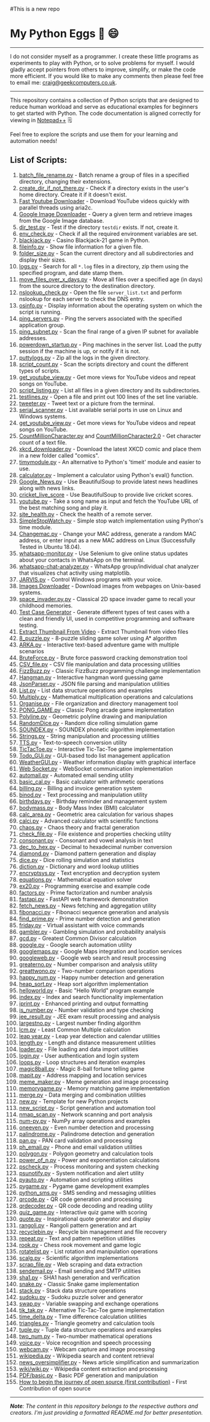 #This is a new repo
# My Python Eggs 🐍 😄

<hr>

I do not consider myself as a programmer. I create these little programs as experiments to play with Python, or to solve problems for myself. I would gladly accept pointers from others to improve, simplify, or make the code more efficient. If you would like to make any comments then please feel free to email me: craig@geekcomputers.co.uk.

<hr>

This repository contains a collection of Python scripts that are designed to reduce human workload and serve as educational examples for beginners to get started with Python. The code documentation is aligned correctly for viewing in [Notepad++](https://notepad-plus-plus.org/) :spiral_notepad:

Feel free to explore the scripts and use them for your learning and automation needs!

## List of Scripts:

1. [batch_file_rename.py](https://github.com/geekcomputers/Python/blob/master/batch_file_rename.py) - Batch rename a group of files in a specified directory, changing their extensions.
2. [create_dir_if_not_there.py](https://github.com/geekcomputers/Python/blob/master/create_dir_if_not_there.py) - Check if a directory exists in the user's home directory. Create it if it doesn't exist.
3. [Fast Youtube Downloader](https://github.com/geekcomputers/Python/blob/master/youtubedownloader.py) - Download YouTube videos quickly with parallel threads using aria2c.
4. [Google Image Downloader](https://github.com/geekcomputers/Python/tree/master/Google_Image_Downloader) - Query a given term and retrieve images from the Google Image database.
5. [dir_test.py](https://github.com/geekcomputers/Python/blob/master/dir_test.py) - Test if the directory `testdir` exists. If not, create it.
6. [env_check.py](https://github.com/geekcomputers/Python/blob/master/env_check.py) - Check if all the required environment variables are set.
7. [blackjack.py](https://github.com/Ratna04priya/Python/blob/master/BlackJack_game/blackjack.py) - Casino Blackjack-21 game in Python.
8. [fileinfo.py](https://github.com/geekcomputers/Python/blob/master/fileinfo.py) - Show file information for a given file.
9. [folder_size.py](https://github.com/geekcomputers/Python/blob/master/folder_size.py) - Scan the current directory and all subdirectories and display their sizes.
10. [logs.py](https://github.com/geekcomputers/Python/blob/master/logs.py) - Search for all `*.log` files in a directory, zip them using the specified program, and date stamp them.
11. [move_files_over_x_days.py](https://github.com/geekcomputers/Python/blob/master/move_files_over_x_days.py) - Move all files over a specified age (in days) from the source directory to the destination directory.
12. [nslookup_check.py](https://github.com/geekcomputers/Python/blob/master/nslookup_check.py) - Open the file `server_list.txt` and perform nslookup for each server to check the DNS entry.
13. [osinfo.py](https://github.com/geekcomputers/Python/blob/master/osinfo.py) - Display information about the operating system on which the script is running.
14. [ping_servers.py](https://github.com/geekcomputers/Python/blob/master/ping_servers.py) - Ping the servers associated with the specified application group.
15. [ping_subnet.py](https://github.com/geekcomputers/Python/blob/master/ping_subnet.py) - Scan the final range of a given IP subnet for available addresses.
16. [powerdown_startup.py](https://github.com/geekcomputers/Python/blob/master/powerdown_startup.py) - Ping machines in the server list. Load the putty session if the machine is up, or notify if it is not.
17. [puttylogs.py](https://github.com/geekcomputers/Python/blob/master/puttylogs.py) - Zip all the logs in the given directory.
18. [script_count.py](https://github.com/geekcomputers/Python/blob/master/script_count.py) - Scan the scripts directory and count the different types of scripts.
19. [get_youtube_view.py](https://github.com/geekcomputers/Python/blob/master/get_youtube_view.py) - Get more views for YouTube videos and repeat songs on YouTube.
20. [script_listing.py](https://github.com/geekcomputers/Python/blob/master/script_listing.py) - List all files in a given directory and its subdirectories.
21. [testlines.py](https://github.com/geekcomputers/Python/blob/master/testlines.py) - Open a file and print out 100 lines of the set line variable.
22. [tweeter.py](https://github.com/geekcomputers/Python/blob/master/tweeter.py) - Tweet text or a picture from the terminal.
23. [serial_scanner.py](https://github.com/geekcomputers/Python/blob/master/serial_scanner.py) - List available serial ports in use on Linux and Windows systems.
24. [get_youtube_view.py](https://github.com/geekcomputers/Python/blob/master/get_youtube_view.py) - Get more views for YouTube videos and repeat songs on YouTube.
25. [CountMillionCharacter.py](https://github.com/geekcomputers/Python/blob/master/CountMillionCharacter.py) and [CountMillionCharacter2.0](https://github.com/geekcomputers/Python/blob/master/CountMillionCharacters-2.0.py) - Get character count of a text file.
26. [xkcd_downloader.py](https://github.com/geekcomputers/Python/blob/master/xkcd_downloader.py) - Download the latest XKCD comic and place them in a new folder called "comics".
27. [timymodule.py](https://github.com/geekcomputers/Python/blob/master/timymodule.py) - An alternative to Python's 'timeit' module and easier to use.
28. [calculator.py](https://github.com/geekcomputers/Python/blob/master/calculator.py) - Implement a calculator using Python's eval() function.
29. [Google_News.py](https://github.com/geekcomputers/Python/blob/master/Google_News.py) - Use BeautifulSoup to provide latest news headlines along with news links.
30. [cricket_live_score](https://github.com/geekcomputers/Python/blob/master/Cricket_score.py) - Use BeautifulSoup to provide live cricket scores.
31. [youtube.py](https://github.com/geekcomputers/Python/blob/master/youtube.py) - Take a song name as input and fetch the YouTube URL of the best matching song and play it.
32. [site_health.py](https://github.com/geekcomputers/Python/blob/master/site_health.py) - Check the health of a remote server.
33. [SimpleStopWatch.py](https://github.com/geekcomputers/Python/blob/master/SimpleStopWatch.py) - Simple stop watch implementation using Python's time module.
34. [Changemac.py](https://github.com/geekcomputers/Python/blob/master/changemac.py) - Change your MAC address, generate a random MAC address, or enter input as a new MAC address on Linux (Successfully Tested in Ubuntu 18.04).
35. [whatsapp-monitor.py](https://github.com/geekcomputers/Python/blob/master/whatsapp-monitor.py) - Use Selenium to give online status updates about your contacts in WhatsApp on the terminal.
36. [whatsapp-chat-analyzer.py](https://github.com/subahanii/whatsapp-Chat-Analyzer) - WhatsApp group/individual chat analyzer that visualizes chat activity using matplotlib.
37. [JARVIS.py](https://git.io/fjH8m) - Control Windows programs with your voice.
38. [Images Downloader](https://git.io/JvnJh) - Download images from webpages on Unix-based systems.
39. [space_invader.py.py](https://github.com/meezan-mallick/space_invader_game) - Classical 2D space invader game to recall your childhood memories.
40. [Test Case Generator](https://github.com/Tanmay-901/test-case-generator/blob/master/test_case.py) - Generate different types of test cases with a clean and friendly UI, used in competitive programming and software testing.
41. [Extract Thumbnail From Video](https://github.com/geekcomputers/Python/tree/ExtractThumbnailFromVideo) - Extract Thumbnail from video files
42. [8_puzzle.py](https://github.com/geekcomputers/Python/blob/master/8_puzzle.py) - 8-puzzle sliding game solver using A* algorithm
43. [ARKA.py](https://github.com/geekcomputers/Python/blob/master/ARKA.py) - Interactive text-based adventure game with multiple scenarios
44. [BruteForce.py](https://github.com/geekcomputers/Python/blob/master/BruteForce.py) - Brute force password cracking demonstration tool
45. [CSV_file.py](https://github.com/geekcomputers/Python/blob/master/CSV_file.py) - CSV file manipulation and data processing utilities
46. [FizzBuzz.py](https://github.com/geekcomputers/Python/blob/master/FizzBuzz.py) - Classic FizzBuzz programming challenge implementation
47. [Hangman.py](https://github.com/geekcomputers/Python/blob/master/Hangman.py) - Interactive hangman word guessing game
48. [JsonParser.py](https://github.com/geekcomputers/Python/blob/master/JsonParser.py) - JSON file parsing and manipulation utilities
49. [List.py](https://github.com/geekcomputers/Python/blob/master/List.py) - List data structure operations and examples
50. [Multiply.py](https://github.com/geekcomputers/Python/blob/master/Multiply.py) - Mathematical multiplication operations and calculations
51. [Organise.py](https://github.com/geekcomputers/Python/blob/master/Organise.py) - File organization and directory management tool
52. [PONG_GAME.py](https://github.com/geekcomputers/Python/blob/master/PONG_GAME.py) - Classic Pong arcade game implementation
53. [Polyline.py](https://github.com/geekcomputers/Python/blob/master/Polyline.py) - Geometric polyline drawing and manipulation
54. [RandomDice.py](https://github.com/geekcomputers/Python/blob/master/RandomDice.py) - Random dice rolling simulation game
55. [SOUNDEX.py](https://github.com/geekcomputers/Python/blob/master/SOUNDEX.py) - SOUNDEX phonetic algorithm implementation
56. [Strings.py](https://github.com/geekcomputers/Python/blob/master/Strings.py) - String manipulation and processing utilities
57. [TTS.py](https://github.com/geekcomputers/Python/blob/master/TTS.py) - Text-to-speech conversion utility
58. [TicTacToe.py](https://github.com/geekcomputers/Python/blob/master/TicTacToe.py) - Interactive Tic-Tac-Toe game implementation
59. [Todo_GUi.py](https://github.com/geekcomputers/Python/blob/master/Todo_GUi.py) - GUI-based todo list management application
60. [WeatherGUI.py](https://github.com/geekcomputers/Python/blob/master/WeatherGUI.py) - Weather information display with graphical interface
61. [Web Socket.py](https://github.com/geekcomputers/Python/blob/master/Web%20Socket.py) - WebSocket communication implementation
62. [automail.py](https://github.com/geekcomputers/Python/blob/master/automail.py) - Automated email sending utility
63. [basic_cal.py](https://github.com/geekcomputers/Python/blob/master/basic_cal.py) - Basic calculator with arithmetic operations
64. [billing.py](https://github.com/geekcomputers/Python/blob/master/billing.py) - Billing and invoice generation system
65. [binod.py](https://github.com/geekcomputers/Python/blob/master/binod.py) - Text processing and manipulation utility
66. [birthdays.py](https://github.com/geekcomputers/Python/blob/master/birthdays.py) - Birthday reminder and management system
67. [bodymass.py](https://github.com/geekcomputers/Python/blob/master/bodymass.py) - Body Mass Index (BMI) calculator
68. [calc_area.py](https://github.com/geekcomputers/Python/blob/master/calc_area.py) - Geometric area calculation for various shapes
69. [calci.py](https://github.com/geekcomputers/Python/blob/master/calci.py) - Advanced calculator with scientific functions
70. [chaos.py](https://github.com/geekcomputers/Python/blob/master/chaos.py) - Chaos theory and fractal generation
71. [check_file.py](https://github.com/geekcomputers/Python/blob/master/check_file.py) - File existence and properties checking utility
72. [consonant.py](https://github.com/geekcomputers/Python/blob/master/consonant.py) - Consonant and vowel analysis in text
73. [dec_to_hex.py](https://github.com/geekcomputers/Python/blob/master/dec_to_hex.py) - Decimal to hexadecimal number conversion
74. [diamond.py](https://github.com/geekcomputers/Python/blob/master/diamond.py) - Diamond pattern generation and display
75. [dice.py](https://github.com/geekcomputers/Python/blob/master/dice.py) - Dice rolling simulation and statistics
76. [diction.py](https://github.com/geekcomputers/Python/blob/master/diction.py) - Dictionary and word lookup utilities
77. [encryptsys.py](https://github.com/geekcomputers/Python/blob/master/encryptsys.py) - Text encryption and decryption system
78. [equations.py](https://github.com/geekcomputers/Python/blob/master/equations.py) - Mathematical equation solver
79. [ex20.py](https://github.com/geekcomputers/Python/blob/master/ex20.py) - Programming exercise and example code
80. [factors.py](https://github.com/geekcomputers/Python/blob/master/factors.py) - Prime factorization and number analysis
81. [fastapi.py](https://github.com/geekcomputers/Python/blob/master/fastapi.py) - FastAPI web framework demonstration
82. [fetch_news.py](https://github.com/geekcomputers/Python/blob/master/fetch_news.py) - News fetching and aggregation utility
83. [fibonacci.py](https://github.com/geekcomputers/Python/blob/master/fibonacci.py) - Fibonacci sequence generation and analysis
84. [find_prime.py](https://github.com/geekcomputers/Python/blob/master/find_prime.py) - Prime number detection and generation
85. [friday.py](https://github.com/geekcomputers/Python/blob/master/friday.py) - Virtual assistant with voice commands
86. [gambler.py](https://github.com/geekcomputers/Python/blob/master/gambler.py) - Gambling simulation and probability analysis
87. [gcd.py](https://github.com/geekcomputers/Python/blob/master/gcd.py) - Greatest Common Divisor calculation
88. [google.py](https://github.com/geekcomputers/Python/blob/master/google.py) - Google search automation utility
89. [googlemaps.py](https://github.com/geekcomputers/Python/blob/master/googlemaps.py) - Google Maps integration and location services
90. [googleweb.py](https://github.com/geekcomputers/Python/blob/master/googleweb.py) - Google web search and result processing
91. [greaterno.py](https://github.com/geekcomputers/Python/blob/master/greaterno.py) - Number comparison and analysis utility
92. [greattwono.py](https://github.com/geekcomputers/Python/blob/master/greattwono.py) - Two-number comparison operations
93. [happy_num.py](https://github.com/geekcomputers/Python/blob/master/happy_num.py) - Happy number detection and generation
94. [heap_sort.py](https://github.com/geekcomputers/Python/blob/master/heap_sort.py) - Heap sort algorithm implementation
95. [helloworld.py](https://github.com/geekcomputers/Python/blob/master/helloworld.py) - Basic "Hello World" program example
96. [index.py](https://github.com/geekcomputers/Python/blob/master/index.py) - Index and search functionality implementation
97. [iprint.py](https://github.com/geekcomputers/Python/blob/master/iprint.py) - Enhanced printing and output formatting
98. [is_number.py](https://github.com/geekcomputers/Python/blob/master/is_number.py) - Number validation and type checking
99. [jee_result.py](https://github.com/geekcomputers/Python/blob/master/jee_result.py) - JEE exam result processing and analysis
100. [largestno.py](https://github.com/geekcomputers/Python/blob/master/largestno.py) - Largest number finding algorithm
101. [lcm.py](https://github.com/geekcomputers/Python/blob/master/lcm.py) - Least Common Multiple calculation
102. [leap year.py](https://github.com/geekcomputers/Python/blob/master/leap%20year.py) - Leap year detection and calendar utilities
103. [length.py](https://github.com/geekcomputers/Python/blob/master/length.py) - Length and distance measurement utilities
104. [loader.py](https://github.com/geekcomputers/Python/blob/master/loader.py) - File loading and data import utilities
105. [login.py](https://github.com/geekcomputers/Python/blob/master/login.py) - User authentication and login system
106. [loops.py](https://github.com/geekcomputers/Python/blob/master/loops.py) - Loop structures and iteration examples
107. [magic8ball.py](https://github.com/geekcomputers/Python/blob/master/magic8ball.py) - Magic 8-ball fortune telling game
108. [mapit.py](https://github.com/geekcomputers/Python/blob/master/mapit.py) - Address mapping and location services
109. [meme_maker.py](https://github.com/geekcomputers/Python/blob/master/meme_maker.py) - Meme generation and image processing
110. [memorygame.py](https://github.com/geekcomputers/Python/blob/master/memorygame.py) - Memory matching game implementation
111. [merge.py](https://github.com/geekcomputers/Python/blob/master/merge.py) - Data merging and combination utilities
112. [new.py](https://github.com/geekcomputers/Python/blob/master/new.py) - Template for new Python projects
113. [new_script.py](https://github.com/geekcomputers/Python/blob/master/new_script.py) - Script generation and automation tool
114. [nmap_scan.py](https://github.com/geekcomputers/Python/blob/master/nmap_scan.py) - Network scanning and port analysis
115. [num-py.py](https://github.com/geekcomputers/Python/blob/master/num-py.py) - NumPy array operations and examples
116. [oneeven.py](https://github.com/geekcomputers/Python/blob/master/oneeven.py) - Even number detection and processing
117. [palindrome.py](https://github.com/geekcomputers/Python/blob/master/palindrome.py) - Palindrome detection and generation
118. [pan.py](https://github.com/geekcomputers/Python/blob/master/pan.py) - PAN card validation and processing
119. [ph_email.py](https://github.com/geekcomputers/Python/blob/master/ph_email.py) - Phone and email validation utilities
120. [polygon.py](https://github.com/geekcomputers/Python/blob/master/polygon.py) - Polygon geometry and calculation tools
121. [power_of_n.py](https://github.com/geekcomputers/Python/blob/master/power_of_n.py) - Power and exponentiation calculations
122. [pscheck.py](https://github.com/geekcomputers/Python/blob/master/pscheck.py) - Process monitoring and system checking
123. [psunotify.py](https://github.com/geekcomputers/Python/blob/master/psunotify.py) - System notification and alert utility
124. [pyauto.py](https://github.com/geekcomputers/Python/blob/master/pyauto.py) - Automation and scripting utilities
125. [pygame.py](https://github.com/geekcomputers/Python/blob/master/pygame.py) - Pygame game development examples
126. [python_sms.py](https://github.com/geekcomputers/Python/blob/master/python_sms.py) - SMS sending and messaging utilities
127. [qrcode.py](https://github.com/geekcomputers/Python/blob/master/qrcode.py) - QR code generation and processing
128. [qrdecoder.py](https://github.com/geekcomputers/Python/blob/master/qrdecoder.py) - QR code decoding and reading utility
129. [quiz_game.py](https://github.com/geekcomputers/Python/blob/master/quiz_game.py) - Interactive quiz game with scoring
130. [quote.py](https://github.com/geekcomputers/Python/blob/master/quote.py) - Inspirational quote generator and display
131. [rangoli.py](https://github.com/geekcomputers/Python/blob/master/rangoli.py) - Rangoli pattern generation and art
132. [recyclebin.py](https://github.com/geekcomputers/Python/blob/master/recyclebin.py) - Recycle bin management and file recovery
133. [repeat.py](https://github.com/geekcomputers/Python/blob/master/repeat.py) - Text and pattern repetition utilities
134. [rook.py](https://github.com/geekcomputers/Python/blob/master/rook.py) - Chess rook movement and game logic
135. [rotatelist.py](https://github.com/geekcomputers/Python/blob/master/rotatelist.py) - List rotation and manipulation operations
136. [scalg.py](https://github.com/geekcomputers/Python/blob/master/scalg.py) - Scientific algorithm implementations
137. [scrap_file.py](https://github.com/geekcomputers/Python/blob/master/scrap_file.py) - Web scraping and data extraction
138. [sendemail.py](https://github.com/geekcomputers/Python/blob/master/sendemail.py) - Email sending and SMTP utilities
139. [sha1.py](https://github.com/geekcomputers/Python/blob/master/sha1.py) - SHA1 hash generation and verification
140. [snake.py](https://github.com/geekcomputers/Python/blob/master/snake.py) - Classic Snake game implementation
141. [stack.py](https://github.com/geekcomputers/Python/blob/master/stack.py) - Stack data structure operations
142. [sudoku.py](https://github.com/geekcomputers/Python/blob/master/sudoku.py) - Sudoku puzzle solver and generator
143. [swap.py](https://github.com/geekcomputers/Python/blob/master/swap.py) - Variable swapping and exchange operations
144. [tik_tak.py](https://github.com/geekcomputers/Python/blob/master/tik_tak.py) - Alternative Tic-Tac-Toe game implementation
145. [time_delta.py](https://github.com/geekcomputers/Python/blob/master/time_delta.py) - Time difference calculation utilities
146. [triangles.py](https://github.com/geekcomputers/Python/blob/master/triangles.py) - Triangle geometry and calculation tools
147. [tuple.py](https://github.com/geekcomputers/Python/blob/master/tuple.py) - Tuple data structure operations and examples
148. [two_num.py](https://github.com/geekcomputers/Python/blob/master/two_num.py) - Two-number mathematical operations
149. [voice.py](https://github.com/geekcomputers/Python/blob/master/voice.py) - Voice recognition and speech processing
150. [webcam.py](https://github.com/geekcomputers/Python/blob/master/webcam.py) - Webcam capture and image processing
151. [wikipedia.py](https://github.com/geekcomputers/Python/blob/master/wikipedia.py) - Wikipedia search and content retrieval
152. [news_oversimplifier.py](https://github.com/geekcomputers/Python/blob/master/news_oversimplifier.py) - News article simplification and summarization
153. [wiki/wiki.py](https://github.com/geekcomputers/Python/blob/master/wiki/wiki.py) - Wikipedia content extraction and processing
154. [PDF/basic.py](https://github.com/geekcomputers/Python/blob/master/PDF/basic.py) - Basic PDF generation and manipulation
155. [How to begin the journey of open source (first contribution)](https://www.youtube.com/watch?v=v2X51AVgl3o) - First Contribution of open source
<hr>

_**Note**: The content in this repository belongs to the respective authors and creators. I'm just providing a formatted README.md for better presentation._

